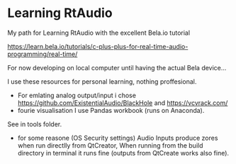 # Learning RtAudio

My path for Learning RtAudio with the excellent Bela.io tutorial

https://learn.bela.io/tutorials/c-plus-plus-for-real-time-audio-programming/real-time/

For now developing on local computer until having the actual Bela device...

I use these resources for personal learning, nothing proffesional.

* For emlating analog output/input i chose 
    https://github.com/ExistentialAudio/BlackHole
    and 
    https://vcvrack.com/
* fourie visualisation I use Pandas workbook (runs on Anaconda).

See in tools folder.

* for some reasone  (OS Security settings) Audio Inputs produce zores when run directlly from QtCreator,
    When running from the build directory in terminal it runs fine (outputs from QtCreate works also fine).
    